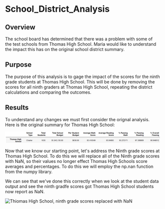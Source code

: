 # School_District_Analysis
## Overview
The school board has determined that there was a problem with some of the test schools from Thomas High School. Maria would like to understand the impact this has on the original school district summary.

## Purpose
The purpose of this analysis is to gage the impact of the scores for the ninth grade students at Thomas High School. This will be done by removing the scores for all ninth graders at Thomas High School, repeating the district calculations and comparing the outcomes.

## Results
To understand any changes we must first consider the orignal analysis. Here is the original summary for Thomas High School:

![Thomas High School, Original summary](Resources/Original_Thomas_summary.png)

Now that we know our starting point, let's address the Ninth grade scores at Thomas High School. To do this we will replace all of the Ninth grade scores with NaN, so their values no longer effect Thomas High Schools score averages and percentages. To do this we will employ the np.nan function from the numpy library.

We can see that we've done this correctly when we look at the student data output and see the ninth gradfe scores got Thomas High School students now report as NaN.

![Thiomas High School, ninth grade scores replaced with NaN](Resource/Thomas_summary_with_Nans.png)


